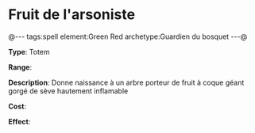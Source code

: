 # Fruit de l'arsoniste

@---
tags:spell
element:Green Red
archetype:Guardien du bosquet
---@

**Type**:
Totem

**Range**:

**Description**:
Donne naissance à un arbre porteur de fruit à coque géant gorgé de sève hautement inflamable

**Cost**:

**Effect**:
